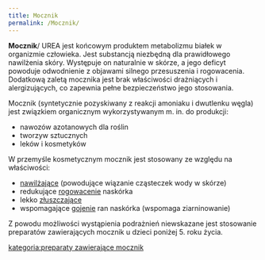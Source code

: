 ```yaml
---
title: Mocznik
permalink: /Mocznik/
---
```


**Mocznik**/ UREA jest końcowym produktem metabolizmu białek w organizmie człowieka. Jest substancją niezbędną dla prawidłowego nawilżenia skóry. Występuje on naturalnie w skórze, a jego deficyt powoduje odwodnienie z objawami silnego przesuszenia i rogowacenia. Dodatkową zaletą mocznika jest brak właściwości drażniących i alergizujących, co zapewnia pełne bezpieczeństwo jego stosowania.

Mocznik (syntetycznie pozyskiwany z reakcji amoniaku i dwutlenku węgla) jest związkiem organicznym wykorzystywanym m. in. do produkcji:

-   nawozów azotanowych dla roślin
-   tworzyw sztucznych
-   leków i kosmetyków

W przemyśle kosmetycznym mocznik jest stosowany ze względu na właściwości:

-   [nawilżające](/atopedia/Nawilżanie "wikilink") (powodujące wiązanie cząsteczek wody w skórze)
-   redukujące [rogowacenie](/atopedia/rogowacenie "wikilink") naskórka
-   lekko [złuszczające](/atopedia/łuszczenie "wikilink")
-   wspomagające [gojenie](/atopedia/gojenie "wikilink") ran naskórka (wspomaga ziarninowanie)

Z powodu możliwości wystąpienia podrażnień niewskazane jest stosowanie preparatów zawierających mocznik u dzieci poniżej 5. roku życia.

[kategoria:preparaty zawierające mocznik](/atopedia/kategoria:preparaty_zawierające_mocznik "wikilink")
